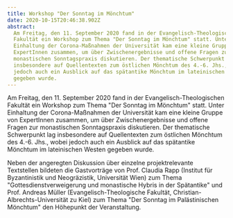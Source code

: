 ```yaml
---
title: Workshop "Der Sonntag im Mönchtum"
date: 2020-10-15T20:46:38.902Z
abstract:
  Am Freitag, den 11. September 2020 fand in der Evangelisch-Theologischen
  Fakultät ein Workshop zum Thema "Der Sonntag im Mönchtum" statt. Unter
  Einhaltung der Corona-Maßnahmen der Universität kam eine kleine Gruppe von
  ExpertInnen zusammen, um über Zwischenergebnisse und offene Fragen zur
  monastischen Sonntagspraxis diskutieren. Der thematische Schwerpunkt lag
  insbesondere auf Quellentexten zum östlichen Mönchtum des 4.-6. Jhs., wobei
  jedoch auch ein Ausblick auf das spätantike Mönchtum im lateinischen Westen
  gegeben wurde.
---
```


Am Freitag, den 11. September 2020 fand in der Evangelisch-Theologischen
Fakultät ein Workshop zum Thema "Der Sonntag im Mönchtum" statt. Unter
Einhaltung der Corona-Maßnahmen der Universität kam eine kleine Gruppe von
ExpertInnen zusammen, um über Zwischenergebnisse und offene Fragen zur
monastischen Sonntagspraxis diskutieren. Der thematische Schwerpunkt lag
insbesondere auf Quellentexten zum östlichen Mönchtum des 4.-6. Jhs., wobei
jedoch auch ein Ausblick auf das spätantike Mönchtum im lateinischen Westen
gegeben wurde.

Neben der angeregten Diskussion über einzelne projektrelevante Textstellen
bildeten die Gastvorträge von Prof. Claudia Rapp (Institut für Byzantinistik und
Neogräzistik, Universität Wien) zum Thema "Gottesdienstverweigerung und
monastische Hybris in der Spätantike" und Prof. Andreas Müller
(Evangelisch-Theologische Fakultät, Christian-Albrechts-Universität zu Kiel) zum
Thema "Der Sonntag im Palästinischen Mönchtum" den Höhepunkt der Veranstaltung.
